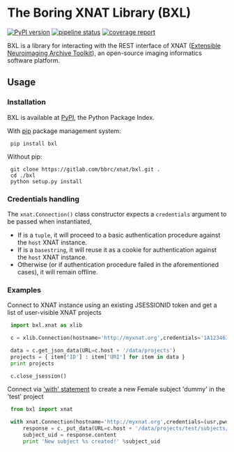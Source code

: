 # The Boring XNAT Library (BXL)

[![PyPI version](https://badge.fury.io/py/bxl.svg)](https://badge.fury.io/py/bxl)
[![pipeline status](https://gitlab.com/bbrc/xnat/bxl/badges/master/pipeline.svg)](https://gitlab.com/bbrc/xnat/bxl/commits/master)
[![coverage report](https://gitlab.com/bbrc/xnat/bxl/badges/master/coverage.svg)](https://gitlab.com/bbrc/xnat/bxl/commits/master)


BXL is a library for interacting with the REST interface of XNAT ([Extensible Neuroimaging Archive Toolkit](https://www.xnat.org/)),
an open-source imaging informatics software platform.

## Usage

### Installation

BXL is available at [PyPI](https://pypi.org/project/bxl/), the Python Package Index.

With [pip](https://pypi.org/project/pip/) package management system:
```commandline
 pip install bxl
```

Without pip:
```commandline
 git clone https://gitlab.com/bbrc/xnat/bxl.git .
 cd ./bxl
 python setup.py install

```

### Credentials handling

The `xnat.Connection()` class constructor expects a `credentials` argument to be passed when instantiated,
* If is a `tuple`, it will proceed to a basic authentication procedure against the `host` XNAT instance.
* If is a `basestring`, it will reuse it as a cookie for authentication against the `host` XNAT instance.   
* Otherwise (or if authentication procedure failed in the aforementioned cases), it will remain offline.

### Examples

Connect to XNAT instance using an existing JSESSIONID token and get a list of user-visible XNAT projects
```python
 import bxl.xnat as xlib

 c = xlib.Connection(hostname='http://myxnat.org',credentials='1A12346385E876546C99B4179E20986A')

 data = c.get_json_data(URL=c.host + '/data/projects')
 projects = { item['ID'] : item['URI'] for item in data }
 print projects

 c.close_jsession()            

```

Connect via ['with' statement](https://docs.python.org/2.5/whatsnew/pep-343.html) to create a new Female subject 'dummy' in the 'test' project
```python
 from bxl import xnat

 with xnat.Connection(hostname='http://myxnat.org',credentials=(usr,pwd)) as c :
     response = c._put_data(URL=c.host + '/data/projects/test/subjects/dummy', data="",options= {'gender' : 'female'} )
     subject_uid = response.content
     print 'New subject %s created!' %subject_uid

```

